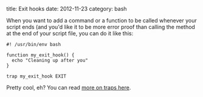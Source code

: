 title: Exit hooks
date:    2012-11-23
category: bash

When you want to add a command or a function to be called whenever
your script ends (and you'd like it to be more error proof than
calling the method at the end of your script file, you can do it like
this:

```
#! /usr/bin/env bash

function my_exit_hook() {
  echo "Cleaning up after you"
}

trap my_exit_hook EXIT
```

Pretty cool, eh? You can read <a
href="http://tldp.org/LDP/Bash-Beginners-Guide/html/sect_12_02.html">more
on traps here</a>.

